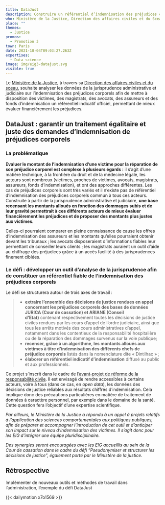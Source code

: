 ```yaml
---
title: DataJust
description: Construire un référentiel d’indemnisation des préjudices corporels
who: Ministère de la Justice, Direction des affaires civiles et du Sceau (DACS)
place: ""
themes:
  - Justice
promos:
  - Promotion 3
town: Paris
date: 2021-10-04T09:03:27.263Z
expertises:
  - Data science
image: img/eig3-datajust.svg
visible: true
---
```

Le [Ministère de la Justice](http://www.justice.gouv.fr/), à travers sa [Direction des affaires civiles et du sceau](http://www.justice.gouv.fr/le-ministere-de-la-justice-10017/direction-des-affaires-civiles-et-du-sceau-10023/), souhaite analyser les données de la jurisprudence administrative et judiciaire sur l’indemnisation des préjudices corporels afin de mettre à disposition des victimes, des magistrats, des avocats, des assureurs et des fonds d’indemnisation un référentiel indicatif officiel, permettant de mieux évaluer financièrement les préjudices.

## DataJust : garantir un traitement égalitaire et juste des demandes d’indemnisation de préjudices corporels

### La problématique

**Evaluer le montant de l’indemnisation d’une victime pour la réparation de son préjudice corporel est complexe à plusieurs égards** : il s’agit d’une matière technique, à la frontière du droit et de la médecine légale, les acteurs sont nombreux (victimes, proches de victimes, avocats, magistrats, assureurs, fonds d’indemnisation), et ont des approches différentes. Les cas de préjudices corporels sont très variés et il n’existe pas de référentiel d’indemnisation des préjudices corporels commun à tous ces acteurs. Construite à partir de la jurisprudence administrative et judiciaire, **une base recensant les montants alloués en fonction des dommages subis et de leur gravité permettrait à ces différents acteurs de mieux évaluer financièrement les préjudices et de proposer des montants plus justes aux victimes**.

Celles-ci pourraient comparer en pleine connaissance de cause les offres d’indemnisation des assureurs et les montants qu’elles pourraient obtenir devant les tribunaux ; les avocats disposeraient d’informations fiables leur permettant de conseiller leurs clients ; les magistrats auraient un outil d’aide au chiffrage des préjudices grâce à un accès facilité à des jurisprudences finement ciblées.

### Le défi : développer un outil d’analyse de la jurisprudence afin de constituer un référentiel fiable de l’indemnisation des préjudices corporels

Le défi se structurera autour de trois axes de travail :

> * **extraire l’ensemble des décisions de justice rendues en appel concernant les préjudices corporels des bases de données JURICA (Cour de cassation) et ARIANE (Conseil d’Etat)** contenant respectivement toutes les décisions de justice civiles rendues par les cours d’appel de l’ordre judiciaire, ainsi que tous les arrêts motivés des cours administratives d’appel, notamment dans les contentieux de la responsabilité hospitalière ou de la réparation des dommages survenus sur la voie publique;
> * **recenser, grâce à un algorithme, les montants alloués aux victimes à titre d’indemnisation des différents chefs de préjudice corporels** listés dans la nomenclature dite « Dintilhac » ;
> * **élaborer un référentiel indicatif d’indemnisation** diffusé au public et aux professionnels.

Ce projet s’inscrit dans le cadre de [l’avant-projet de réforme de la responsabilité civile](http://www.presse.justice.gouv.fr/archives-discours-10093/discours-de-2017-12856/projet-de-reforme-de-la-responsabilite-civile-29780.html). Il est envisagé de rendre accessibles à certains acteurs, voire à tous (dans ce cas, en *open data*), les données des décisions de justice reliables aux résultats chiffrés d’indemnisation. Cela implique donc des précautions particulières en matière de traitement de données à caractère personnel, par exemple dans le domaine de la santé. Cette question fera l’objectif d’une expertise scientifique.

*Par ailleurs, le Ministère de la Justice a répondu à un appel à projets relatifs à l’application des sciences comportementales aux politiques publiques, afin de préparer et accompagner l’introduction de cet outil et d’anticiper son impact sur le niveau d’indemnisation des victimes. Il s’agit donc pour les EIG d’intégrer une équipe pluridisciplinaire.*

*Des synergies seront encouragées avec les EIG accueillis au sein de la Cour de cassation dans le cadre du défi “Pseudonymiser et structurer les décisions de justice”, également porté par le Ministère de la justice.*

## Rétrospective

Implémenter de nouveaux outils et méthodes de travail dans l’administration, l’exemple du défi DataJust

{{< dailymotion x7o1569 >}}